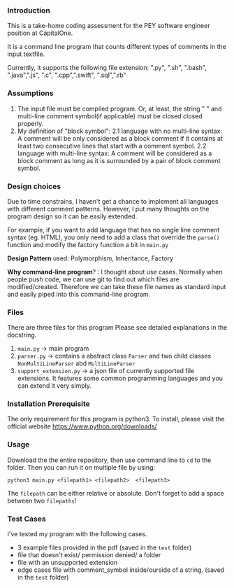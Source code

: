 
### Introduction
This is a take-home coding assessment for the PEY software engineer position at CapitalOne.

It is a command line program that counts different types of comments in the input textfile.

Currently, it supports the following file extension:
".py", ".sh", ".bash", ".java",".js", ".c", ".cpp",".swift", ".sql",".rb"


### Assumptions
1. The input file must be compiled program. Or, at least, the string " " and multi-line comment symbol(if applicable) must be closed closed properly.
2. My definition of "block symbol":
    2.1 language with no multi-line syntax: A comment will be only considered as a block comment if it contains at least two consecutive lines that start with a comment symbol.
    2.2 language with multi-line syntax: A comment will be considered as a block comment as long as it is surrounded
    by a pair of block comment symbol.


### Design choices

Due to time constrains, I haven't get a chance to implement all languages with different comment patterns. However, I put many thoughts on the program design so it can be easily extended.

For example, if you want to add language that has no single line comment syntax (eg. HTML), you only need to add a class that override the `parse()` function and modify the factory function a bit in `main.py`

**Design Pattern** used: Polymorphism, Inheritance, Factory

**Why command-line program**? : I thought about use cases. Normally when people push code, we can use git to find out which files are modified/created. Therefore we can take these file names as standard input and easily piped into this command-line program.


### Files
There are three files for this program Please see detailed explanations in the docstring.

1. `main.py` -> main program
2. `parser.py` -> contains a abstract class `Parser` and two child classes `NonMultiLineParser` abd `MultiLineParser`
3. `support_extension.py` -> a json file of currently supported file extensions. It features some common programming languages and you can extend it very simply.


### Installation Prerequisite
The only requirement for this program is python3. To install, please visit the official website https://www.python.org/downloads/


### Usage
Download the the entire repository, then use command line to `cd` to the folder. Then you can run it on multiple file by using:
```
python3 main.py <filepath1> <filepath2>  <filepath3>
```
The `filepath` can be either relative or absolute. Don't forget to add a space between two `filepaths`!

### Test Cases
I've tested my program with the following cases.
* 3 example files provided in the pdf (saved in the `test` folder)
* file that doesn't exist/ permission denied/ a folder
* file with an unsupported extension
* edge cases file with comment_symbol inside/ourside of a string. (saved in the `test` folder)




